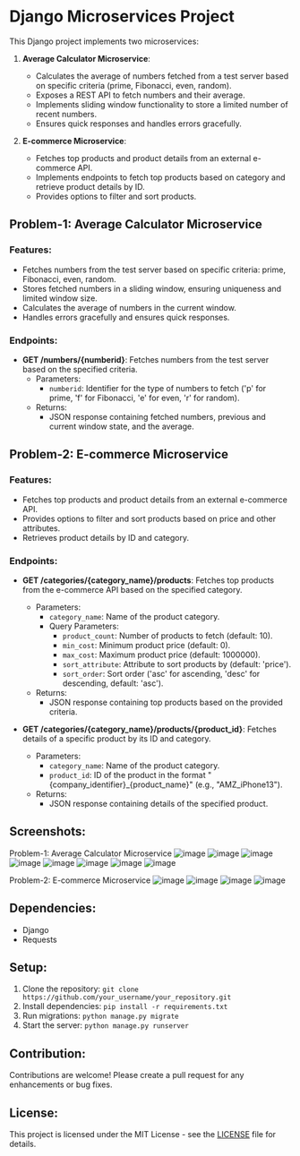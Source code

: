 # Django Microservices Project

This Django project implements two microservices:

1. **Average Calculator Microservice**:
    - Calculates the average of numbers fetched from a test server based on specific criteria (prime, Fibonacci, even, random).
    - Exposes a REST API to fetch numbers and their average.
    - Implements sliding window functionality to store a limited number of recent numbers.
    - Ensures quick responses and handles errors gracefully.
    
2. **E-commerce Microservice**:
    - Fetches top products and product details from an external e-commerce API.
    - Implements endpoints to fetch top products based on category and retrieve product details by ID.
    - Provides options to filter and sort products.
    
## Problem-1: Average Calculator Microservice

### Features:
- Fetches numbers from the test server based on specific criteria: prime, Fibonacci, even, random.
- Stores fetched numbers in a sliding window, ensuring uniqueness and limited window size.
- Calculates the average of numbers in the current window.
- Handles errors gracefully and ensures quick responses.
  
### Endpoints:
- **GET /numbers/{numberid}**: Fetches numbers from the test server based on the specified criteria.
    - Parameters: 
        - `numberid`: Identifier for the type of numbers to fetch ('p' for prime, 'f' for Fibonacci, 'e' for even, 'r' for random).
    - Returns:
        - JSON response containing fetched numbers, previous and current window state, and the average.
        
## Problem-2: E-commerce Microservice

### Features:
- Fetches top products and product details from an external e-commerce API.
- Provides options to filter and sort products based on price and other attributes.
- Retrieves product details by ID and category.

### Endpoints:
- **GET /categories/{category_name}/products**: Fetches top products from the e-commerce API based on the specified category.
    - Parameters:
        - `category_name`: Name of the product category.
        - Query Parameters:
            - `product_count`: Number of products to fetch (default: 10).
            - `min_cost`: Minimum product price (default: 0).
            - `max_cost`: Maximum product price (default: 1000000).
            - `sort_attribute`: Attribute to sort products by (default: 'price').
            - `sort_order`: Sort order ('asc' for ascending, 'desc' for descending, default: 'asc').
    - Returns:
        - JSON response containing top products based on the provided criteria.

- **GET /categories/{category_name}/products/{product_id}**: Fetches details of a specific product by its ID and category.
    - Parameters:
        - `category_name`: Name of the product category.
        - `product_id`: ID of the product in the format "{company_identifier}_{product_name}" (e.g., "AMZ_iPhone13").
    - Returns:
        - JSON response containing details of the specified product.

## Screenshots:
Problem-1: Average Calculator Microservice
![image](https://github.com/2100030898-manideep/2100030898/assets/110282076/fb7e9fb7-8b0c-4157-bc73-d6deb9563340)
![image](https://github.com/2100030898-manideep/2100030898/assets/110282076/70991eb3-b402-4c93-af2f-d1b35b635b6e)
![image](https://github.com/2100030898-manideep/2100030898/assets/110282076/6013ba2c-778f-4d28-a9bb-6cd0f6895331)
![image](https://github.com/2100030898-manideep/2100030898/assets/110282076/173575d2-2b39-4f17-9c76-890d5dc14b58)
![image](https://github.com/2100030898-manideep/2100030898/assets/110282076/326040cd-4cba-404f-a805-4a5c2fbc3b47)
![image](https://github.com/2100030898-manideep/2100030898/assets/110282076/d3ee24f4-8f2a-402c-a18b-9c51290416a4)
![image](https://github.com/2100030898-manideep/2100030898/assets/110282076/d8c268b3-47dc-4daa-93ad-c5a6ac633d51)
![image](https://github.com/2100030898-manideep/2100030898/assets/110282076/c47f522d-fb90-4db4-bdd4-7cb74f5d763b)

Problem-2: E-commerce Microservice
![image](https://github.com/2100030898-manideep/2100030898/assets/110282076/70dfdced-530f-410e-81b9-fcd6a7382c98)
![image](https://github.com/2100030898-manideep/2100030898/assets/110282076/64f558a7-0367-4342-a131-45f1f316a7e4)
![image](https://github.com/2100030898-manideep/2100030898/assets/110282076/3845525b-f1be-44d2-a05a-d198c1c349d7)
![image](https://github.com/2100030898-manideep/2100030898/assets/110282076/363059aa-a07c-43de-8c00-ff8a4a845d82)

## Dependencies:
- Django
- Requests

## Setup:
1. Clone the repository: `git clone https://github.com/your_username/your_repository.git`
2. Install dependencies: `pip install -r requirements.txt`
3. Run migrations: `python manage.py migrate`
4. Start the server: `python manage.py runserver`

## Contribution:
Contributions are welcome! Please create a pull request for any enhancements or bug fixes.

## License:
This project is licensed under the MIT License - see the [LICENSE](LICENSE) file for details.
